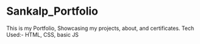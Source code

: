 # Sankalp_Portfolio
This is my Portfolio, Showcasing my projects, about, and certificates. Tech Used:- HTML, CSS, basic JS
